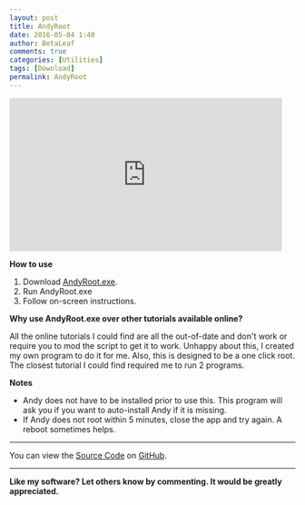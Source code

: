 ```yaml
---
layout: post
title: AndyRoot
date: 2016-05-04 1:40
author: BetaLeaf
comments: true
categories: [Utilities]
tags: [Download]
permalink: AndyRoot
---
```


<iframe src="https://www.youtube.com/embed/HiuMsOLVn6g?autoplay=1" width="480" height="270" frameborder="0" allowfullscreen="allowfullscreen"></iframe>  

**How to use**  
1. Download [AndyRoot.exe](https://github.com/BetaLeaf/AndyRoot/releases/).  
2. Run AndyRoot.exe  
3. Follow on-screen instructions.  

**Why use AndyRoot.exe over other tutorials available online?**  

All the online tutorials I could find are all the out-of-date and don't work or require you to mod the script to get it to work. Unhappy about this, I created my own program to do it for me. Also, this is designed to be a one click root. The closest tutorial I could find required me to run 2 programs.  

**Notes**  

  * Andy does not have to be installed prior to use this. This program will ask you if you want to auto-install Andy if it is missing.  
  * If Andy does not root within 5 minutes, close the app and try again. A reboot sometimes helps.

---

You can view the [Source Code](https://github.com/BetaLeaf/AndyRoot/releases/) on [GitHub](https://github.com/BetaLeaf/AndyRoot/).  

---

**Like my software? Let others know by commenting. It would be greatly appreciated.**  